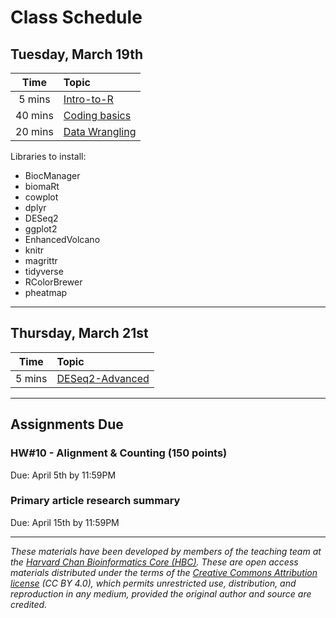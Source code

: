 # Class Schedule

## Tuesday, March 19th 

| Time |  Topic  |  
|:-----------:|:----------| 
| 5 mins | [Intro-to-R](../lessons/01_Intro-to-R.md) | 
| 40 mins | [Coding basics](../lessons/02_coding_basics.md) | 
| 20 mins | [Data Wrangling](../lessons/03_data-wrangling.md) | 


Libraries to install: 

+ BiocManager 
+ biomaRt
+ cowplot
+ dplyr
+ DESeq2
+ ggplot2
+ EnhancedVolcano
+ knitr
+ magrittr
+ tidyverse
+ RColorBrewer
+ pheatmap

***

## Thursday, March 21st 

| Time |  Topic  |  
|:-----------:|:----------| 
| 5 mins | [DESeq2-Advanced](../lessons/04_rnaseq_dataset.md) | 

***

## Assignments Due 

### HW#10 - Alignment & Counting (150 points)
Due: April 5th by 11:59PM   

### Primary article research summary  
Due: April 15th by 11:59PM    

*** 

*These materials have been developed by members of the teaching team at the [Harvard Chan Bioinformatics Core (HBC)](http://bioinformatics.sph.harvard.edu/). These are open access materials distributed under the terms of the [Creative Commons Attribution license](https://creativecommons.org/licenses/by/4.0/) (CC BY 4.0), which permits unrestricted use, distribution, and reproduction in any medium, provided the original author and source are credited.*
